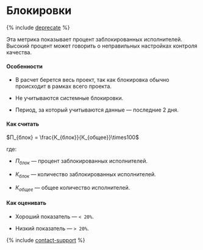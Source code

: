 # Блокировки

{% include [deprecate](../../../_includes/deprecate.md) %}

Эта метрика показывает процент заблокированных исполнителей. Высокий процент может говорить о неправильных настройках контроля качества.

#### Особенности

- В расчет берется весь проект, так как блокировка обычно происходит в рамках всего проекта.

- Не учитываются системные блокировки.

- Период, за который учитываются данные — последние 2 дня.

#### Как считать

$П_{блок} = \frac{К_{блок}}{К_{общее}}\times100$

где:

- $П_{блок}$ — процент заблокированных исполнителей.

- $К_{блок}$ — количество заблокированных исполнителей.

- $К_{общее}$ — общее количество исполнителей.

#### Как оценивать

- Хороший показатель — `< 20%`.

- Низкий показатель — `> 20%`.

{% include [contact-support](../../_includes/contact-support.md) %}